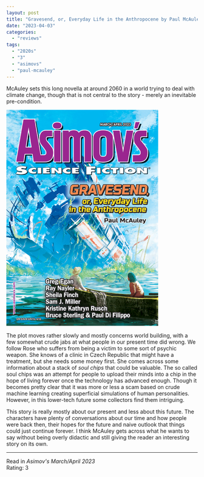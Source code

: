 ```yaml
---
layout: post
title: "Gravesend, or, Everyday Life in the Anthropocene by Paul McAuley"
date: "2023-04-03"
categories:
  - "reviews"
tags:
  - "2020s"
  - "3"
  - "asimovs"
  - "paul-mcauley"
---
```


McAuley sets this long novella at around 2060 in a world trying to deal with climate change, though that is not central to the story - merely an inevitable pre-condition.

![](/assets/images/asf_marapr2023_400x570.png)

The plot moves rather slowly and mostly concerns world building, with a few somewhat crude jabs at what people in our present time did wrong. We follow Rose who suffers from being a victim to some sort of psychic weapon. She knows of a clinic in Czech Republic that might have a treatment, but she needs some money first. She comes across some information about a stack of _soul chips_ that could be valuable. The so called soul chips was an attempt for people to upload their minds into a chip in the hope of living forever once the technology has advanced enough. Though it becomes pretty clear that it was more or less a scam based on crude machine learning creating superficial simulations of human personalities. However, in this lower-tech future some collectors find them intriguing.

This story is really mostly about our present and less about this future. The characters have plenty of conversations about our time and how people were back then, their hopes for the future and naive outlook that things could just continue forever. I think McAuley gets across what he wants to say without being overly didactic and still giving the reader an interesting story on its own.

* * *

Read in _Asimov's March/April 2023_\
Rating: 3
